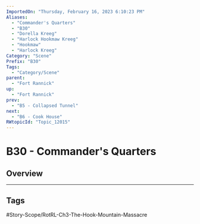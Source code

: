 ```yaml
---
ImportedOn: "Thursday, February 16, 2023 6:10:23 PM"
Aliases:
  - "Commander's Quarters"
  - "B30"
  - "Dorella Kreeg"
  - "Harlock Hookmaw Kreeg"
  - "Hookmaw"
  - "Harlock Kreeg"
Category: "Scene"
Prefix: "B30"
Tags:
  - "Category/Scene"
parent:
  - "Fort Rannick"
up:
  - "Fort Rannick"
prev:
  - "B5 - Collapsed Tunnel"
next:
  - "B6 - Cook House"
RWtopicId: "Topic_12015"
---
```

# B30 - Commander's Quarters
## Overview

---
## Tags
#Story-Scope/RotRL-Ch3-The-Hook-Mountain-Massacre

